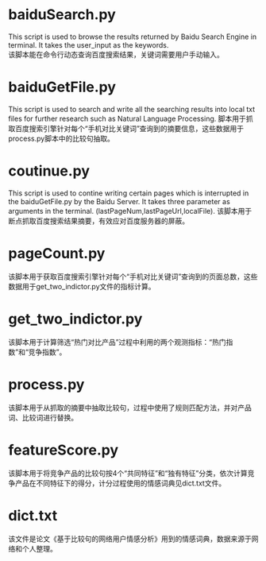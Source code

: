 # baiduSearch.py
This script is used to browse the results returned by Baidu Search Engine in terminal. It takes the user_input as the keywords.
<br>该脚本能在命令行动态查询百度搜索结果，关键词需要用户手动输入。

# baiduGetFile.py
This script is used to search and write all the searching results into local txt files for further research such as Natural Language Processing.
脚本用于抓取百度搜索引擎针对每个“手机对比关键词”查询到的摘要信息，这些数据用于process.py脚本中的比较句抽取。

# coutinue.py
This script is used to contine writing certain pages which is interrupted in the baiduGetFile.py by the Baidu Server.
It takes three parameter as arguments in the terminal. (lastPageNum,lastPageUrl,localFile).
该脚本用于断点抓取百度搜索结果摘要，有效应对百度服务器的屏蔽。

# pageCount.py
该脚本用于获取百度搜索引擎针对每个“手机对比关键词”查询到的页面总数，这些数据用于get_two_indictor.py文件的指标计算。

# get_two_indictor.py
该脚本用于计算筛选“热门对比产品”过程中利用的两个观测指标：“热门指数”和“竞争指数”。

# process.py
该脚本用于从抓取的摘要中抽取比较句，过程中使用了规则匹配方法，并对产品词、比较词进行替换。

# featureScore.py
该脚本用于将竞争产品的比较句按4个“共同特征”和“独有特征”分类，依次计算竞争产品在不同特征下的得分，计分过程使用的情感词典见dict.txt文件。

# dict.txt
该文件是论文《基于比较句的网络用户情感分析》用到的情感词典，数据来源于网络和个人整理。

